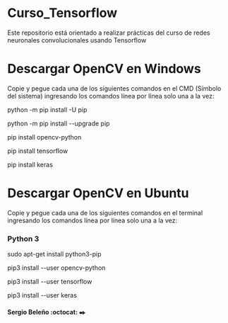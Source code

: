 # Curso_Tensorflow
Este repositorio está orientado a realizar prácticas del curso de redes neuronales convolucionales usando Tensorflow

# Descargar OpenCV en Windows
Copie y pegue cada una de los siguientes comandos en el CMD (Símbolo del sistema) ingresando los comandos línea por línea solo una a la vez:

python -m pip install -U pip

python -m pip install --upgrade pip

pip install opencv-python

pip install tensorflow

pip install keras

####
# Descargar OpenCV en Ubuntu
Copie y pegue cada una de los siguientes comandos en el terminal ingresando los comandos línea por línea solo una a la vez:

### Python 3

sudo apt-get install python3-pip

pip3 install --user opencv-python

pip3 install --user tensorflow

pip3 install --user keras

####

####  Sergio Beleño :octocat: ✒️
